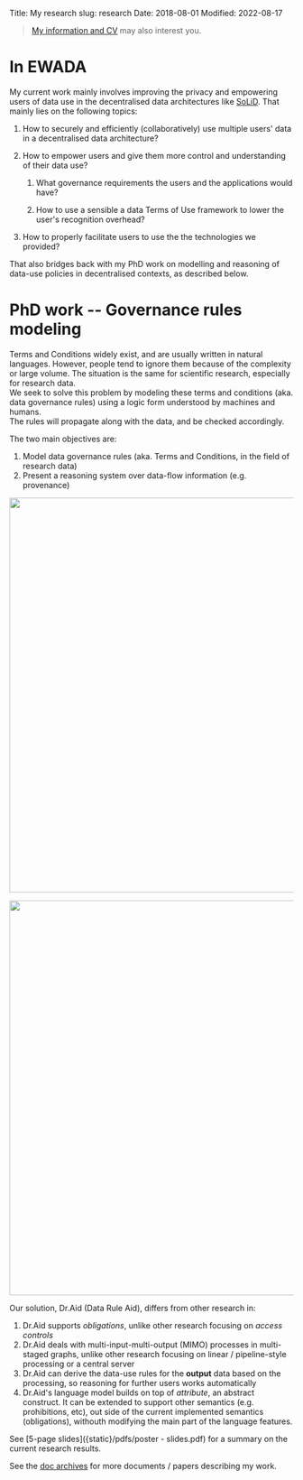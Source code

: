 Title: My research
slug: research
Date: 2018-08-01
Modified: 2022-08-17

> [My information and CV]({filename}about_me.md) may also interest you.

# In EWADA

My current work mainly involves improving the privacy and empowering users of data use in the decentralised data architectures like [SoLiD](solidproject.org/). That mainly lies on the following topics:

1. How to securely and efficiently (collaboratively) use multiple users' data in a decentralised data architecture?

2. How to empower users and give them more control and understanding of their data use?
   
   1. What governance requirements the users and the applications would have?
   
   2. How to use a sensible a data Terms of Use framework to lower the user's recognition overhead?

3. How to properly facilitate users to use the the technologies we provided?

That also bridges back with my PhD work on modelling and reasoning of data-use policies in decentralised contexts, as described below.

# PhD work -- Governance rules modeling

Terms and Conditions widely exist, and are usually written in natural languages. However, people tend to ignore them because of the complexity or large volume. The situation is the same for scientific research, especially for research data.  
We seek to solve this problem by modeling these terms and conditions (aka. data governance rules) using a logic form understood by machines and humans.  
The rules will propagate along with the data, and be checked accordingly.

<!-- PELICAN_END_SUMMARY -->

The two main objectives are:

1. Model data governance rules (aka. Terms and Conditions, in the field of research data)
2. Present a reasoning system over data-flow information (e.g. provenance)

<img src="{static}/images/data-flow-to-rule-flow.png" width="700" />

[<img src="{static}/images/one-page-summary.jpg" width="700" />]({static}/pdfs/one-page-summary.pdf)

Our solution, Dr.Aid (Data Rule Aid), differs from other research in:

1. Dr.Aid supports *obligations*, unlike other research focusing on *access controls*
2. Dr.Aid deals with multi-input-multi-output (MIMO) processes in multi-staged graphs, unlike other research focusing on linear / pipeline-style processing or a central server
3. Dr.Aid can derive the data-use rules for the **output** data based on the processing, so reasoning for further users works automatically
4. Dr.Aid's language model builds on top of *attribute*, an abstract construct. It can be extended to support other semantics (e.g. prohibitions, etc), out side of the current implemented semantics (obligations), withouth modifying the main part of the language features.

See [5-page slides]({static}/pdfs/poster - slides.pdf) for a summary on the current research results.

See the [doc archives](/category/docs) for more documents / papers describing my work.
